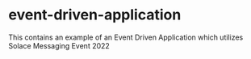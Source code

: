 # event-driven-application

This contains an example of an Event Driven Application which utilizes Solace Messaging Event 2022
